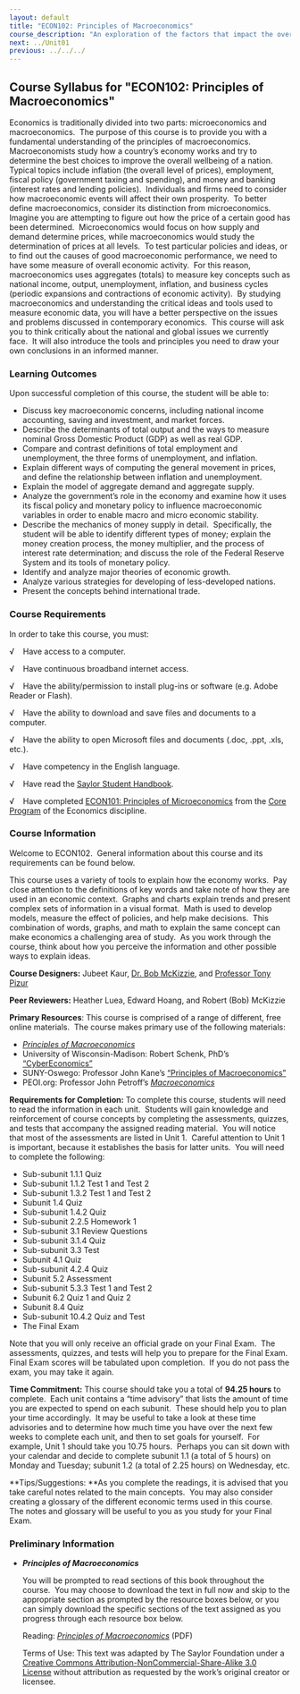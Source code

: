 ```yaml
---
layout: default
title: "ECON102: Principles of Macroeconomics"
course_description: "An exploration of the factors that impact the overall performance of economies. The course focuses on public policies helping and hindering the achievement of intended outcomes, such as reducing unemployment or increasing trade."
next: ../Unit01
previous: ../../../
---
```

Course Syllabus for "ECON102: Principles of Macroeconomics"
-----------------------------------------------------------

Economics is traditionally divided into two parts: microeconomics and
macroeconomics.  The purpose of this course is to provide you with a
fundamental understanding of the principles of macroeconomics. 
Macroeconomists study how a country’s economy works and try to determine
the best choices to improve the overall wellbeing of a nation.  Typical
topics include inflation (the overall level of prices), employment,
fiscal policy (government taxing and spending), and money and banking
(interest rates and lending policies).  Individuals and firms need to
consider how macroeconomic events will affect their own prosperity.  To
better define macroeconomics, consider its distinction from
microeconomics.  Imagine you are attempting to figure out how the price
of a certain good has been determined.  Microeconomics would focus on
how supply and demand determine prices, while macroeconomics would study
the determination of prices at all levels.  To test particular policies
and ideas, or to find out the causes of good macroeconomic performance,
we need to have some measure of overall economic activity.  For this
reason, macroeconomics uses aggregates (totals) to measure key concepts
such as national income, output, unemployment, inflation, and business
cycles (periodic expansions and contractions of economic activity).  By
studying macroeconomics and understanding the critical ideas and tools
used to measure economic data, you will have a better perspective on the
issues and problems discussed in contemporary economics.  This course
will ask you to think critically about the national and global issues we
currently face.  It will also introduce the tools and principles you
need to draw your own conclusions in an informed manner.

### Learning Outcomes

Upon successful completion of this course, the student will be able
to:  

-   Discuss key macroeconomic concerns, including national income
    accounting, saving and investment, and market forces.
-   Describe the determinants of total output and the ways to measure
    nominal Gross Domestic Product (GDP) as well as real GDP.
-   Compare and contrast definitions of total employment and
    unemployment, the three forms of unemployment, and inflation.
-   Explain different ways of computing the general movement in prices,
    and define the relationship between inflation and unemployment.
-   Explain the model of aggregate demand and aggregate supply.
-   Analyze the government’s role in the economy and examine how it uses
    its fiscal policy and monetary policy to influence macroeconomic
    variables in order to enable macro and micro economic stability.
-   Describe the mechanics of money supply in detail.  Specifically, the
    student will be able to identify different types of money; explain
    the money creation process, the money multiplier, and the process of
    interest rate determination; and discuss the role of the Federal
    Reserve System and its tools of monetary policy.
-   Identify and analyze major theories of economic growth.
-   Analyze various strategies for developing of less-developed nations.
-   Present the concepts behind international trade.

### Course Requirements

In order to take this course, you must:  
  
 √    Have access to a computer.  
  
 √    Have continuous broadband internet access.  
  
 √    Have the ability/permission to install plug-ins or software (e.g.
Adobe Reader or Flash).  
  
 √    Have the ability to download and save files and documents to a
computer.  
  
 √    Have the ability to open Microsoft files and documents (.doc,
.ppt, .xls, etc.).  
  
 √    Have competency in the English language.  

√    Have read the [Saylor Student
Handbook](http://www.saylor.org/site/wp-content/uploads/2012/05/Saylor-StudentHandbook.pdf).

√    Have completed [ECON101: Principles of
Microeconomics](http://www.saylor.org/courses/econ101/) from the [Core
Program](http://www.saylor.org/majors/economics/) of the Economics
discipline.

### Course Information

Welcome to ECON102.  General information about this course and its
requirements can be found below.  
  
 This course uses a variety of tools to explain how the economy works. 
Pay close attention to the definitions of key words and take note of how
they are used in an economic context.  Graphs and charts explain trends
and present complex sets of information in a visual format.  Math is
used to develop models, measure the effect of policies, and help make
decisions.  This combination of words, graphs, and math to explain the
same concept can make economics a challenging area of study.  As you
work through the course, think about how you perceive the information
and other possible ways to explain ideas.  
  
 **Course Designers:** Jubeet Kaur, [Dr. Bob
McKizzie](http://www.saylor.org/faculty-h-n/#DrBobMcKizzie), and
[Professor Tony
Pizur](http://www.saylor.org/faculty-o-t/#ProfessorTonyPizur)  
  
 **Peer Reviewers:** Heather Luea, Edward Hoang, and Robert (Bob)
McKizzie  
  
 **Primary Resources**: This course is comprised of a range of
different, free online materials.  The course makes primary use of the
following materials: 

-   [*Principles of
    Macroeconomics*](http://www.flatworldknowledge.com/printed-book/1629)
-   University of Wisconsin-Madison: Robert Schenk, PhD’s
    [“CyberEconomics”](http://ingrimayne.com/econ/mainmenu.htm)
-   SUNY-Oswego: Professor John Kane’s [“Principles of
    Macroeconomics”](http://www.oswego.edu/~kane/eco200.htm)
-   PEOI.org: Professor John
    Petroff’s [*Macroeconomics*](http://www.peoi.org/Courses/Coursestu/mac/fram1.html)

**Requirements for Completion:** To complete this course, students will
need to read the information in each unit.  Students will gain knowledge
and reinforcement of course concepts by completing the assessments,
quizzes, and tests that accompany the assigned reading material.  You
will notice that most of the assessments are listed in Unit 1.  Careful
attention to Unit 1 is important, because it establishes the basis for
latter units.  You will need to complete the following: 

-   Sub-subunit 1.1.1 Quiz
-   Sub-subunit 1.1.2 Test 1 and Test 2
-   Sub-subunit 1.3.2 Test 1 and Test 2
-   Subunit 1.4 Quiz
-   Sub-subunit 1.4.2 Quiz
-   Sub-subunit 2.2.5 Homework 1
-   Sub-subunit 3.1 Review Questions
-   Sub-subunit 3.1.4 Quiz
-   Sub-subunit 3.3 Test
-   Subunit 4.1 Quiz
-   Sub-subunit 4.2.4 Quiz
-   Subunit 5.2 Assessment
-   Sub-subunit 5.3.3 Test 1 and Test 2
-   Subunit 6.2 Quiz 1 and Quiz 2
-   Subunit 8.4 Quiz
-   Sub-subunit 10.4.2 Quiz and Test
-   The Final Exam

Note that you will only receive an official grade on your Final Exam. 
The assessments, quizzes, and tests will help you to prepare for the
Final Exam.  Final Exam scores will be tabulated upon completion.  If
you do not pass the exam, you may take it again.  
  
 **Time Commitment:** This course should take you a total of **94.25
hours** to complete.  Each unit contains a “time advisory” that lists
the amount of time you are expected to spend on each subunit.  These
should help you to plan your time accordingly.  It may be useful to take
a look at these time advisories and to determine how much time you have
over the next few weeks to complete each unit, and then to set goals for
yourself.  For example, Unit 1 should take you 10.75 hours.  Perhaps you
can sit down with your calendar and decide to complete subunit 1.1 (a
total of 5 hours) on Monday and Tuesday; subunit 1.2 (a total of 2.25
hours) on Wednesday, etc.  
  
 **Tips/Suggestions: **As you complete the readings, it is advised that
you take careful notes related to the main concepts.  You may also
consider creating a glossary of the different economic terms used in
this course.  The notes and glossary will be useful to you as you study
for your Final Exam.

### Preliminary Information

-   ***Principles of Macroeconomics***

    You will be prompted to read sections of this book throughout the
    course.  You may choose to download the text in full now and skip to
    the appropriate section as prompted by the resource boxes below, or
    you can simply download the specific sections of the text assigned
    as you progress through each resource box below.  
      
     Reading: *[Principles of
    Macroeconomics](http://www.saylor.org/site/textbooks/Principles%20of%20Macroeconomics.pdf)* (PDF)  
      
     Terms of Use: This text was adapted by The Saylor Foundation under
    a [Creative Commons Attribution-NonCommercial-Share-Alike 3.0
    License](http://creativecommons.org/licenses/by-nc-sa/3.0/) without
    attribution as requested by the work’s original creator or licensee.


